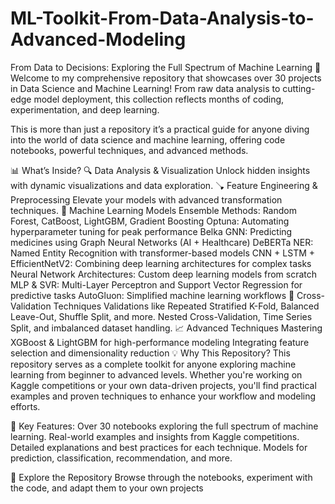 # ML-Toolkit-From-Data-Analysis-to-Advanced-Modeling
From Data to Decisions: Exploring the Full Spectrum of Machine Learning 🚀
Welcome to my comprehensive repository that showcases over 30 projects in Data Science and Machine Learning! From raw data analysis to cutting-edge model deployment, this collection reflects months of coding, experimentation, and deep learning.

This is more than just a repository it’s a practical guide for anyone diving into the world of data science and machine learning, offering code notebooks, powerful techniques, and advanced methods.

📊 What’s Inside?
🔍 Data Analysis & Visualization
Unlock hidden insights with dynamic visualizations and data exploration.
🪠 Feature Engineering & Preprocessing
Elevate your models with advanced transformation techniques.
🤖 Machine Learning Models
Ensemble Methods: Random Forest, CatBoost, LightGBM, Gradient Boosting
Optuna: Automating hyperparameter tuning for peak performance
Belka GNN: Predicting medicines using Graph Neural Networks (AI + Healthcare)
DeBERTa NER: Named Entity Recognition with transformer-based models
CNN + LSTM + EfficientNetV2: Combining deep learning architectures for complex tasks
Neural Network Architectures: Custom deep learning models from scratch
MLP & SVR: Multi-Layer Perceptron and Support Vector Regression for predictive tasks
AutoGluon: Simplified machine learning workflows
🔄 Cross-Validation Techniques
Validations like Repeated Stratified K-Fold, Balanced Leave-Out, Shuffle Split, and more.
Nested Cross-Validation, Time Series Split, and imbalanced dataset handling.
📈 Advanced Techniques
Mastering XGBoost & LightGBM for high-performance modeling
Integrating feature selection and dimensionality reduction
💡 Why This Repository?
This repository serves as a complete toolkit for anyone exploring machine learning from beginner to advanced levels. Whether you're working on Kaggle competitions or your own data-driven projects, you'll find practical examples and proven techniques to enhance your workflow and modeling efforts.

🔑 Key Features:
Over 30 notebooks exploring the full spectrum of machine learning.
Real-world examples and insights from Kaggle competitions.
Detailed explanations and best practices for each technique.
Models for prediction, classification, recommendation, and more.

📂 Explore the Repository
Browse through the notebooks, experiment with the code, and adapt them to your own projects
